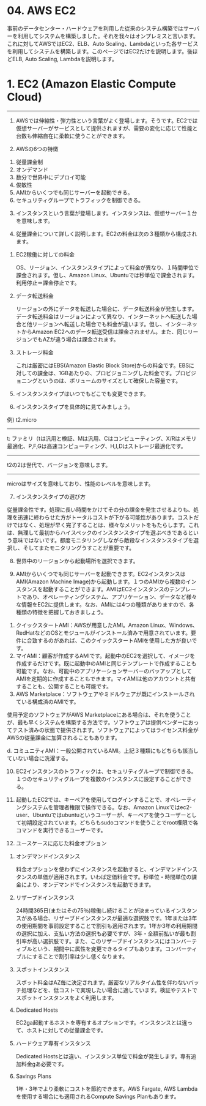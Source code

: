 # 04. AWS EC2

事前のデータセンター・ハードウェアを利用した従来のシステム構築ではサーバーを利用してシステムを構築しました。それを我々はオンプレミスと言います。これに対してAWSではEC2、ELB、Auto Scaling、Lambdaといった各サービスを利用してシステムを構築します。このページではEC2だけを説明します。後ほどELB, Auto Scaling, Lambdaを説明します。

# 1. EC2 (Amazon Elastic Compute Cloud)

---

1) AWSでは伸縮性・弾力性という言葉がよく登場します。そうです。EC2では仮想サーバーがサービスとして提供されますが、需要の変化に応じて性能と台数も伸縮自在に柔軟に使うことができます。

2) AWSの6つの特徴

1. 従量課金制
2. オンデマンド
3. 数分で世界中にデプロイ可能
4. 俊敏性
5. AMIからいくつでも同じサーバーを起動できる。
6. セキュリティグループでトラフィックを制御できる。

3) インスタンスという言葉が登場します。インスタンスは、仮想サーバー１台を意味します。

4) 従量課金について詳しく説明します。EC2の料金は次の３種類から構成されます。

1. EC2稼働に対しての料金

    OS、リージョン、インスタンスタイプによって料金が異なり、１時間単位で課金されます。但し、Amazon Linux、Ubuntuでは秒単位で課金されます。利用停止＝課金停止です。

2. データ転送料金

    リージョンの外にデータを転送した場合に、データ転送料金が発生します。データ転送料金はリージョンによって異なり、インターネットへ転送した場合と他リージョンへ転送した場合でも料金が違います。但し、インターネットからAmazon EC2へのデータ転送受信は課金されません。また、同じリージョンでもAZが違う場合は課金されます。

3. ストレージ料金

    これは厳密にはEBS(Amazon Elastic Block Store)からの料金です。EBSに対しての課金は、1GBあたりの、プロビジョニングした料金です。プロビジョニングというのは、ボリュームのサイズとして確保した容量です。

5) インスタンスタイプはいつでもどこでも変更できます。

6) インスタンスタイプを具体的に見てみましょう。

例) t2.micro

---

t: ファミリ（tは汎用と検証、Mは汎用、Cはコンピューティング、X/Rはメモリ最適化、P,F,Gは高速コンピューティング、H,I,Dはストレージ最適化です。

---

t2の2は世代で、バージョンを意味します。

---

microはサイズを意味しており、性能のレベルを意味します。

7) インスタンスタイプの選び方

従量課金性です。処理に長い時間をかけてその分の課金を発生させるよりも、処理を迅速に終わらせた方がトータルコストが下がる可能性があります。コストだけではなく、処理が早く完了することは、様々なメリットをもたらします。これは、無理して最初からハイスペックのインスタンスタイプを選ぶべきであるという意味ではないです。都度モニタリングしながら敵殺なインスタンスタイプを選択し、そしてまたモニタリングうすことが重要です。

8) 世界中のリージョンから起動場所を選択できます。

9) AMIからいくつでも同じサーバーを起動できます。EC2インスタンスはAMI(Amazon Machine Image)から起動します。１つのAMIから複数のインスタンスを起動することができます。AMIはEC2インスタンスのテンプレートであり、オペレーティングシステム、アプリケーション、データなど様々な情報をEC2に提供します。なお、AMIには4つの種類がありますので、各種類の特徴を把握しておきましょう。

1. クイックスタートAMI：AWSが用意したAMI。Amazon Linux、Windows、RedHatなどのOSとモジュールがインストール済みで用意されています。要件に合致するのがあれば、このクイックスタートAMIを使用した方が良いです。
2. マイAMI：顧客が作成するAMIです。起動中のEC2を選択して、イメージを作成するだけです。既に起動中のAMIと同じテンプレートで作成することも可能です。なお、可能中のアプリケーションサーバーのバッアップとしてAMIを定期的に作成することもできます。マイAMIは他のアカウントと共有することも、公開することも可能です。
3. AWS Marketplace：ソフトウェアやミドルウェアが既にインストールされている構成済のAMIです。

使用予定のソフトウェアがAWS Marketplaceにある場合は、それを使うことが、最も早くシステムを構築する方法です。ソフトウェアは提供ベンダーにおってテスト済みの状態で提供されます。ソフトウェアによってはライセンス料金がAWSの従量課金に加算されることもあります。

 d. コミュニティAMI：一般公開されているAMI。上記３種類にもどちらも該当していない場合に洗濯する。

10) EC2インスタンスのトラフィックは、セキュリティグループで制御できる。１つのセキュリティグループを複数のインスタンスに設定することができる。

11)  起動したEC2では、キーペアを使用してログインすることで、オペレーティングシステムを管理者権限で操作できる。なお、Amazon Linuxではec2-user、Ubuntuではubuntuというユーザーが、キーペアを使うユーザーとして初期設定されています。どちらもsudoコマンドを使うことでroot権限で各コマンドを実行できるユーザーです。

12) ユースケースに応じた料金オプション

1. オンデマンドインスタンス

    料金オプションを使わずにインスタンスを起動すると、インデマンドインスタンスの単価が適用されます。いわば定価料金です。秒単位・時間単位の課金により、オンデマンドでインスタンスを起動できます。

2. リザーブドインスタンス

    24時間365日(またはその75％)稼働し続けることが決まっているインスタンスがある場合、リザーブドインスタンスが最適な選択肢です。1年または3年の使用期間を事前設定することで割引も適用されます。1年か3年の利用期間の選択に加え、支払い方法の選択も必要ですが、3年・全額前払いが最も割引率が高い選択肢です。また、このリザーブドインスタンスにはコンバーティブルという、期間中に属性を変更できるタイプもあります。コンバーティブルにすることで割引率は少し低くなります。

3. スポットインスタンス

    スポット料金はAZ毎に決定されます。厳密なリアルタイム性を伴わないバッチ処理などを、低コストで実現したい場合に適しています。検証やテストでスポットインスタンスをよく利用します。

4. Dedicated Hosts

    EC2ga起動するホストを専有するオプションです。インスタンスとは違って、ホストに対しての従量課金です。

5. ハードウェア専有インスタンス

    Dedicated Hostsとは違い、インスタンス単位で料金が発生します。専有追加料金gあ必要です。

6. Savings Plans

    1年・3年でより柔軟にコストを節約できます。AWS Fargate, AWS Lambdaを使用する場合にも適用されるCompute Savings Planもあります。